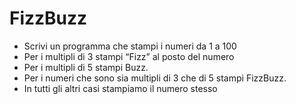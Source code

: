 # FizzBuzz

- Scrivi un programma che stampi i numeri da 1 a 100
- Per i multipli di 3 stampi “Fizz” al posto del numero
- Per i multipli di 5 stampi Buzz.
- Per i numeri che sono sia multipli di 3 che di 5 stampi FizzBuzz.
- In tutti gli altri casi stampiamo il numero stesso